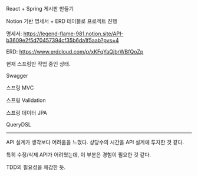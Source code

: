 React + Spring 게시판 만들기

Notion 기반 명세서 + ERD 테이블로 프로젝트 진행

명세서:
https://legend-flame-981.notion.site/API-b3609e2f5d70457394cf35b6da1f5aab?pvs=4

ERD:
https://www.erdcloud.com/p/xKFqYaQjbrWBfQoZp

현재 스프링만 작업 중인 상태.

Swagger

스프링 MVC

스프링 Validation

스프링 데이터 JPA

QueryDSL

--------

API 설계가 생각보다 어려움을 느꼈다.
상당수의 시간을 API 설계에 투자한 것 같다.

특히 수정/삭제 API가 어려웠는데, 이 부분은 경험이 필요한 것 같다.

TDD의 필요성을 체감한 듯.
